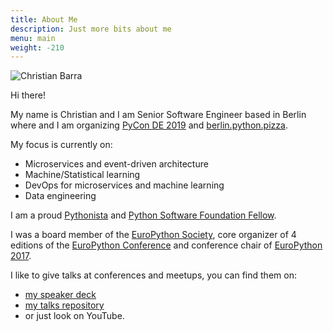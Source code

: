 ```yaml
---
title: About Me
description: Just more bits about me
menu: main
weight: -210
---
```


![Christian Barra](/images/me_bw.jpg "Christian Barra")

Hi there!

My name is Christian and I am Senior Software Engineer based in Berlin where and I am organizing [PyCon DE 2019](https://de.pycon.org/ "PyCon DE 2019") and [berlin.python.pizza](https://berlin.python.pizza/ "Berlin Python Pizza").

My focus is currently on:

- Microservices and event-driven architecture
- Machine/Statistical learning
- DevOps for microservices and machine learning
- Data engineering

I am a proud [Pythonista](https://en.wiktionary.org/wiki/Pythonista "Pythonista") and [Python Software Foundation Fellow](http://pyfound.blogspot.com/2018/06/ "Python Fellow").

I was a board member of the [EuroPython Society](http://www.europython-society.org/about "EuroPython Society"), core organizer of 4 editions of the [EuroPython Conference](https://www.europython.eu "EuroPython Conference") and conference chair of [EuroPython 2017](https://ep2017.europython.eu/ "EuroPython 2017").

I like to give talks at conferences and meetups, you can find them on:

- [my speaker deck](https://speakerdeck.com/barrachri "Christian Barra speaker deck")
- [my talks repository](https://github.com/barrachri/Talks "Christian Barra github account")
- or just look on YouTube.

